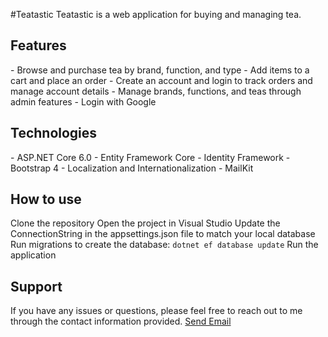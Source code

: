 #Teatastic
Teatastic is a web application for buying and managing tea.

<h2>Features</h2>
- Browse and purchase tea by brand, function, and type
- Add items to a cart and place an order
- Create an account and login to track orders and manage account details
- Manage brands, functions, and teas through admin features
- Login with Google

<h2>Technologies</h2>
- ASP.NET Core 6.0
- Entity Framework Core
- Identity Framework
- Bootstrap 4
- Localization and Internationalization
- MailKit

<h2>How to use</h2>
Clone the repository
Open the project in Visual Studio
Update the ConnectionString in the appsettings.json file to match your local database
Run migrations to create the database:
<code>dotnet ef database update</code>
Run the application


<h2>Support</h2>
If you have any issues or questions, please feel free to reach out to me through the contact information provided.
<a href = "mailto: bashir.mouise@protonmail.com">Send Email</a>